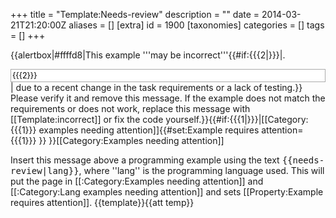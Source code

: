 +++
title = "Template:Needs-review"
description = ""
date = 2014-03-21T21:20:00Z
aliases = []
[extra]
id = 1900
[taxonomies]
categories = []
tags = []
+++

{{alertbox|#ffffd8|This example '''may be incorrect'''{{#if:{{{2|}}}|. 
<div class="messagebox-inset" style="border: 1px solid #aaa; background: white; color: black; font-size: 89%; padding: 2px;">{{{2}}}</div><!--  messagebox-usertext is a class I made up; if it becomes real then move the hardwired styling here into a stylesheet.  -->
| due to a recent change in the task requirements or a lack of testing.}} Please verify it and remove this message. If the example does not match the requirements or does not work, replace this message with [[Template:incorrect]] or fix the code yourself.}}<includeonly>{{#if:{{{1|}}}|[[Category:{{{1}}} examples needing attention]]{{#set:Example requires attention={{{1}}} }} }}[[Category:Examples needing attention]]</includeonly><noinclude>

Insert this message above a programming example using the text <tt><nowiki>{{needs-review|lang}}</nowiki></tt>, where ''lang'' is the programming language used. This will put the page in [[:Category:Examples needing attention]] and [[:Category:Lang examples needing attention]] and sets [[Property:Example requires attention]].
</noinclude><noinclude>{{template}}{{att temp}}</noinclude>
